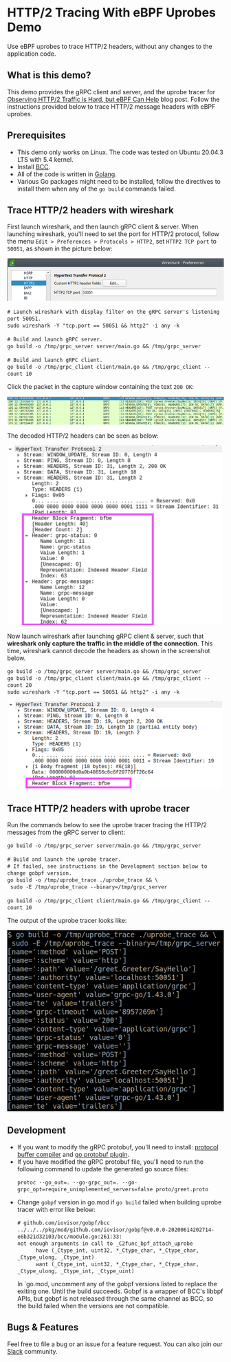 # HTTP/2 Tracing With eBPF Uprobes Demo

Use eBPF uprobes to trace HTTP/2 headers, without any changes to the application code.

## What is this demo?

This demo provides the gRPC client and server, and the uprobe tracer for
[Observing HTTP/2 Traffic is Hard, but eBPF Can Help](https://blog.px.dev/http2-tracing)
blog post. Follow the instructions provided below to trace HTTP/2 message headers with eBPF uprobes.

## Prerequisites

* This demo only works on Linux. The code was tested on Ubuntu 20.04.3 LTS with 5.4 kernel.
* Install [BCC](https://github.com/iovisor/bcc/blob/master/INSTALL.md).
* All of the code is written in [Golang](https://go.dev/doc/install).
* Various Go packages might need to be installed, follow the directives to install them when any of
  the `go build` commands failed.

## Trace HTTP/2 headers with wireshark

First launch wireshark, and then launch gRPC client & server. When launching wireshark, you'll need
to set the port for HTTP/2 protocol, follow the menu `Edit > Preferences > Protocols > HTTP2`, set
`HTTP2 TCP port` to `50051`, as shown in the picture below:

<img src=".readme_assets/wireshark_http2_setting.png" alt="Wireshark HTTP2 setting">

```
# Launch wireshark with display filter on the gRPC server's listening port 50051.
sudo wireshark -Y "tcp.port == 50051 && http2" -i any -k

# Build and launch gRPC server.
go build -o /tmp/grpc_server server/main.go && /tmp/grpc_server

# Build and launch gRPC client.
go build -o /tmp/grpc_client client/main.go && /tmp/grpc_client --count 10
```

Click the packet in the capture window containing the text `200 OK`:

<img src=".readme_assets/wireshark_packets.png" alt="Wireshark packets">

The decoded HTTP/2 headers can be seen as below:

<img src=".readme_assets/wireshark_http2_headers.png" alt="Wireshark HTTP/2 headers" width="500">

Now launch wireshark after launching gRPC client & server, such that **wireshark only capture
the traffic in the middle of the connection**. This time, wireshark cannot decode the headers
as shown in the screenshot below.

```
go build -o /tmp/grpc_server server/main.go && /tmp/grpc_server
go build -o /tmp/grpc_client client/main.go && /tmp/grpc_client --count 20
sudo wireshark -Y "tcp.port == 50051 && http2" -i any -k
```

<img src=".readme_assets/wireshark_http2_headers_failed.png" alt="Wireshark HTTP/2 headers failure" width="500">

## Trace HTTP/2 headers with uprobe tracer

Run the commands below to see the uprobe tracer tracing the HTTP/2 messages from the gRPC server to
client:

```
go build -o /tmp/grpc_server server/main.go && /tmp/grpc_server

# Build and launch the uprobe tracer.
# If failed, see instructions in the Development section below to change gobpf version.
go build -o /tmp/uprobe_trace ./uprobe_trace && \
 sudo -E /tmp/uprobe_trace --binary=/tmp/grpc_server

go build -o /tmp/grpc_client client/main.go && /tmp/grpc_client --count 10
```

The output of the uprobe tracer looks like:

<img src=".readme_assets/uprobe_tracer_output.png" alt="Uprobe tracer output">

## Development

* If you want to modify the gRPC protobuf, you'll need to install:
  [protocol buffer compiler](https://grpc.io/docs/protoc-installation/) and
  [go protobuf plugin](https://grpc.io/docs/languages/go/quickstart/).
* If you have modified the gRPC protobuf file, you'll need to run the following command to update
  the generated go source files:
  ```
  protoc --go_out=. --go-grpc_out=. --go-grpc_opt=require_unimplemented_servers=false proto/greet.proto
  ```
* Change `gobpf` version in go.mod if `go build` failed when building uprobe tracer with error
  like below:
  ```
  # github.com/iovisor/gobpf/bcc
  ../../../pkg/mod/github.com/iovisor/gobpf@v0.0.0-20200614202714-e6b321d32103/bcc/module.go:261:33:
  not enough arguments in call to _C2func_bpf_attach_uprobe
        have (_Ctype_int, uint32, *_Ctype_char, *_Ctype_char, _Ctype_ulong, _Ctype_int)
        want (_Ctype_int, uint32, *_Ctype_char, *_Ctype_char, _Ctype_ulong, _Ctype_int, _Ctype_uint)
  ```
  In `go.mod, uncomment any of the gobpf versions listed to replace the exiting one.
  Until the build succeeds. Gobpf is a wrapper of BCC's libbpf APIs, but gobpf is not released
  through the same channel as BCC, so the build failed when the versions are not compatible.

## Bugs & Features

Feel free to file a bug or an issue for a feature request. You can also join our
[Slack](https://slackin.px.dev/) community.
